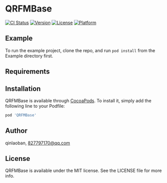 # QRFMBase

[![CI Status](https://img.shields.io/travis/qinlaoban/QRFMBase.svg?style=flat)](https://travis-ci.org/qinlaoban/QRFMBase)
[![Version](https://img.shields.io/cocoapods/v/QRFMBase.svg?style=flat)](https://cocoapods.org/pods/QRFMBase)
[![License](https://img.shields.io/cocoapods/l/QRFMBase.svg?style=flat)](https://cocoapods.org/pods/QRFMBase)
[![Platform](https://img.shields.io/cocoapods/p/QRFMBase.svg?style=flat)](https://cocoapods.org/pods/QRFMBase)

## Example

To run the example project, clone the repo, and run `pod install` from the Example directory first.

## Requirements

## Installation

QRFMBase is available through [CocoaPods](https://cocoapods.org). To install
it, simply add the following line to your Podfile:

```ruby
pod 'QRFMBase'
```

## Author

qinlaoban, 827797170@qq.com

## License

QRFMBase is available under the MIT license. See the LICENSE file for more info.

